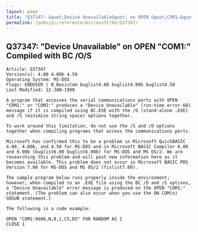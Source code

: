 ```yaml
---
layout: page
title: "Q37347: &quot;Device Unavailable&quot; on OPEN &quot;COM1:&quot; Compiled with BC /O/S"
permalink: /pubs/pc/reference/microsoft/kb/Q37347/
---
```


## Q37347: &quot;Device Unavailable&quot; on OPEN &quot;COM1:&quot; Compiled with BC /O/S

	Article: Q37347
	Version(s): 4.00 4.00b 4.50
	Operating System: MS-DOS
	Flags: ENDUSER | B_BasicCom buglist4.00 buglist4.00b buglist4.50
	Last Modified: 12-JAN-1990
	
	A program that accesses the serial communications ports with OPEN
	"COM1:" or "COM2:" produces a "Device Unavailable" (run-time error 68)
	message if it is compiled using BC.EXE with the /O (stand-alone .EXE)
	and /S (minimize string space) options together.
	
	To work around this limitation, do not use the /S and /O options
	together when compiling programs that access the communications ports.
	
	Microsoft has confirmed this to be a problem in Microsoft QuickBASIC
	4.00, 4.00b, and 4.50 for MS-DOS and in Microsoft BASIC Compiler 6.00
	and 6.00b (buglist6.00 buglist6.00b) for MS-DOS and MS OS/2. We are
	researching this problem and will post new information here as it
	becomes available. This problem does not occur in Microsoft BASIC PDS
	Version 7.00 for MS-DOS and MS OS/2 (fixlist7.00).
	
	The sample program below runs properly inside the environment;
	however, when compiled to an .EXE file using the BC /O and /S options,
	a "Device Unavailable" error message is produced on the OPEN "COM1:"
	statement. [The problem can also occur when you use the ON COM(n)
	GOSUB statement.]
	
	The following is a code example:
	
	OPEN "COM1:9600,N,8,1,CS,DS" FOR RANDOM AS 1
	CLOSE 1

